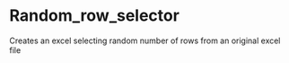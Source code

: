 # Random_row_selector
Creates an excel selecting random number of rows  from an original excel file 
